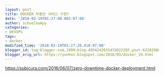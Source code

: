 ```yaml
---
layout: post
title: DOCKER 무중단 서비스 구현?
date: '2018-03-19T01:27:00.002-07:00'
author: schoolhompy
categories:
- DEVOPS
tags:
- docker
modified_time: '2018-03-19T01:27:20.418-07:00'
blogger_id: tag:blogger.com,1999:blog-4954243635432022205.post-6228298064467380880
blogger_orig_url: https://yunhos.blogspot.com/2018/03/docker_19.html
---
```


https://subicura.com/2016/06/07/zero-downtime-docker-deployment.html